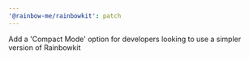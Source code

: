```yaml
---
'@rainbow-me/rainbowkit': patch
---
```


Add a 'Compact Mode' option for developers looking to use a simpler version of Rainbowkit
